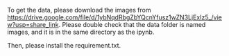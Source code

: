 To get the data, please download the images from https://drive.google.com/file/d/1ybNqdRbgZbYQcnYfusz1wZN3LjExIz5_/view?usp=share_link. Please double check that the data folder is named images, and it is in the same directory as the ipynb. 

Then, please install the requirement.txt.